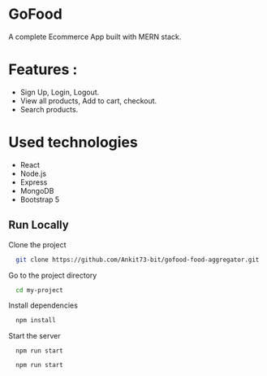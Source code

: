 
# GoFood
A complete Ecommerce App built with MERN stack.

# Features :
* Sign Up, Login, Logout.
* View all products, Add to cart, checkout.
* Search products.

# Used technologies
* React
* Node.js
* Express
* MongoDB
* Bootstrap 5


## Run Locally

Clone the project

```bash
  git clone https://github.com/Ankit73-bit/gofood-food-aggregator.git
```

Go to the project directory

```bash
  cd my-project
```

Install dependencies

```bash
  npm install
```

Start the server

```Terminal (frontend)
  npm run start
```

```Terminal (backend)
  npm run start
```

